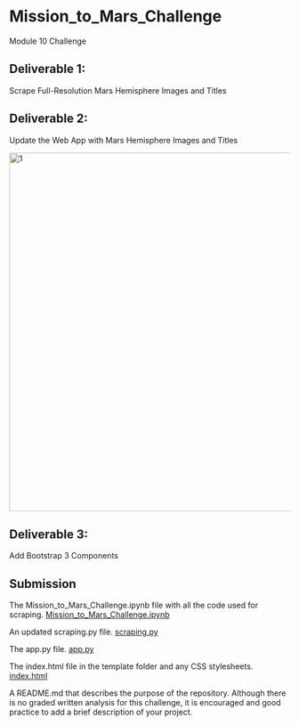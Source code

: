 # Mission_to_Mars_Challenge

Module 10 Challenge

## Deliverable 1: 

Scrape Full-Resolution Mars Hemisphere Images and Titles

## Deliverable 2: 

Update the Web App with Mars Hemisphere Images and Titles

<img width="644" alt="1" src="https://user-images.githubusercontent.com/86527347/133018573-5f2dce98-31bd-4f6c-bd0c-af8ad471dad2.png">

## Deliverable 3: 

Add Bootstrap 3 Components

## Submission

The Mission_to_Mars_Challenge.ipynb file with all the code used for scraping.
[Mission_to_Mars_Challenge.ipynb](Mission_to_Mars_Challenge/Mission_to_Mars_Challenge.ipynb)

An updated scraping.py file.
[scraping.py](Mission_to_Mars_Challenge/scraping.py) 

The app.py file.
[app.py](Mission_to_Mars_Challenge/app.py)

The index.html file in the template folder and any CSS stylesheets.
[index.html](Mission_to_Mars_Challenge/template/index.html)

A README.md that describes the purpose of the repository. Although there is no graded written analysis for this challenge, it is encouraged and good practice to add a brief description of your project.

